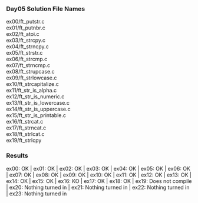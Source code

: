 ### Day05 Solution File Names

ex00/ft_putstr.c <br>
ex01/ft_putnbr.c <br>
ex02/ft_atoi.c <br>
ex03/ft_strcpy.c <br>
ex04/ft_strncpy.c <br>
ex05/ft_strstr.c <br>
ex06/ft_strcmp.c <br>
ex07/ft_strncmp.c <br>
ex08/ft_strupcase.c<br>
ex09/ft_strlowcase.c<br>
ex10/ft_strcapitalize.c<br>
ex11/ft_str_is_alpha.c<br>
ex12/ft_str_is_numeric.c<br>
ex13/ft_str_is_lowercase.c<br>
ex14/ft_str_is_uppercase.c<br>
ex15/ft_str_is_printable.c<br>
ex16/ft_strcat.c<br>
ex17/ft_strncat.c<br>
ex18/ft_strlcat.c<br>
ex19/ft_strlcpy

### Results 

ex00: OK | ex01: OK | ex02: OK | ex03: OK | ex04: OK | ex05: OK | ex06: OK | ex07: OK | ex08: OK | ex09: OK | ex10: OK | ex11: OK | ex12: OK | ex13: OK | ex14: OK | ex15: OK | ex16: KO | ex17: OK | ex18: OK | ex19: Does not compile | ex20: Nothing turned in | ex21: Nothing turned in | ex22: Nothing turned in | ex23: Nothing turned in
